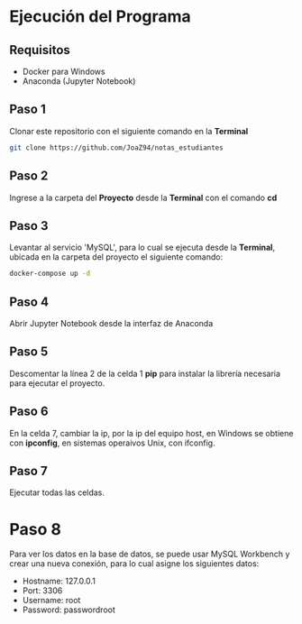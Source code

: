 # Ejecución del Programa

## Requisitos

- Docker para Windows
- Anaconda (Jupyter Notebook)

## Paso 1

Clonar este repositorio con el siguiente comando en la **Terminal**

```bash
git clone https://github.com/JoaZ94/notas_estudiantes
```
## Paso 2

Ingrese a la carpeta del **Proyecto** desde la **Terminal** con el comando **cd**

## Paso 3

Levantar al servicio 'MySQL', para lo cual se ejecuta desde la **Terminal**, ubicada en la carpeta del proyecto el siguiente comando:

```bash
docker-compose up -d
```
## Paso 4

Abrir Jupyter Notebook desde la interfaz de Anaconda

## Paso 5

Descomentar la línea 2 de la celda 1 **pip** para instalar la librería necesaria para ejecutar el proyecto.

## Paso 6

En la celda 7, cambiar la ip, por la ip del equipo host, en Windows se obtiene con **ipconfig**, en sistemas operaivos Unix, con ifconfig.

## Paso 7

Ejecutar todas las celdas.

# Paso 8

Para ver los datos en la base de datos, se puede usar MySQL Workbench y crear una nueva conexión, para lo cual asigne los siguientes datos:

- Hostname: 127.0.0.1
- Port: 3306
- Username: root
- Password: passwordroot
